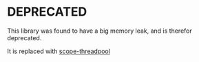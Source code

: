 # DEPRECATED

This library was found to have a big memory leak, and is therefor deprecated.

It is replaced with [scope-threadpool](https://github.com/njaard/scope-threadpool)
